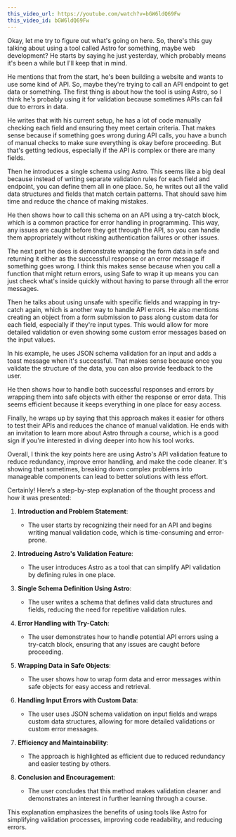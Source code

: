```yaml
---
this_video_url: https://youtube.com/watch?v=bGW6ldQ69Fw
this_video_id: bGW6ldQ69Fw
---
```

<think>
Okay, let me try to figure out what's going on here. So, there's this guy talking about using a tool called Astro for something, maybe web development? He starts by saying he just yesterday, which probably means it's been a while but I'll keep that in mind.

He mentions that from the start, he's been building a website and wants to use some kind of API. So, maybe they're trying to call an API endpoint to get data or something. The first thing is about how the tool is using Astro, so I think he's probably using it for validation because sometimes APIs can fail due to errors in data.

He writes that with his current setup, he has a lot of code manually checking each field and ensuring they meet certain criteria. That makes sense because if something goes wrong during API calls, you have a bunch of manual checks to make sure everything is okay before proceeding. But that's getting tedious, especially if the API is complex or there are many fields.

Then he introduces a single schema using Astro. This seems like a big deal because instead of writing separate validation rules for each field and endpoint, you can define them all in one place. So, he writes out all the valid data structures and fields that match certain patterns. That should save him time and reduce the chance of making mistakes.

He then shows how to call this schema on an API using a try-catch block, which is a common practice for error handling in programming. This way, any issues are caught before they get through the API, so you can handle them appropriately without risking authentication failures or other issues.

The next part he does is demonstrate wrapping the form data in safe and returning it either as the successful response or an error message if something goes wrong. I think this makes sense because when you call a function that might return errors, using Safe to wrap it up means you can just check what's inside quickly without having to parse through all the error messages.

Then he talks about using unsafe with specific fields and wrapping in try-catch again, which is another way to handle API errors. He also mentions creating an object from a form submission to pass along custom data for each field, especially if they're input types. This would allow for more detailed validation or even showing some custom error messages based on the input values.

In his example, he uses JSON schema validation for an input and adds a toast message when it's successful. That makes sense because once you validate the structure of the data, you can also provide feedback to the user.

He then shows how to handle both successful responses and errors by wrapping them into safe objects with either the response or error data. This seems efficient because it keeps everything in one place for easy access.

Finally, he wraps up by saying that this approach makes it easier for others to test their APIs and reduces the chance of manual validation. He ends with an invitation to learn more about Astro through a course, which is a good sign if you're interested in diving deeper into how his tool works.

Overall, I think the key points here are using Astro's API validation feature to reduce redundancy, improve error handling, and make the code cleaner. It's showing that sometimes, breaking down complex problems into manageable components can lead to better solutions with less effort.
</think>

Certainly! Here’s a step-by-step explanation of the thought process and how it was presented:

1. **Introduction and Problem Statement**:
   - The user starts by recognizing their need for an API and begins writing manual validation code, which is time-consuming and error-prone.

2. **Introducing Astro's Validation Feature**:
   - The user introduces Astro as a tool that can simplify API validation by defining rules in one place.

3. **Single Schema Definition Using Astro**:
   - The user writes a schema that defines valid data structures and fields, reducing the need for repetitive validation rules.

4. **Error Handling with Try-Catch**:
   - The user demonstrates how to handle potential API errors using a try-catch block, ensuring that any issues are caught before proceeding.

5. **Wrapping Data in Safe Objects**:
   - The user shows how to wrap form data and error messages within safe objects for easy access and retrieval.

6. **Handling Input Errors with Custom Data**:
   - The user uses JSON schema validation on input fields and wraps custom data structures, allowing for more detailed validations or custom error messages.

7. **Efficiency and Maintainability**:
   - The approach is highlighted as efficient due to reduced redundancy and easier testing by others.

8. **Conclusion and Encouragement**:
   - The user concludes that this method makes validation cleaner and demonstrates an interest in further learning through a course.

This explanation emphasizes the benefits of using tools like Astro for simplifying validation processes, improving code readability, and reducing errors.
